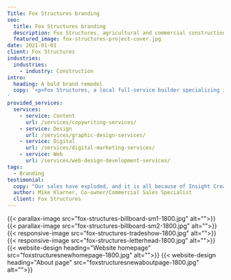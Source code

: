 ```yaml
---
Title: Fox Structures branding
seo:
  title: Fox Structures branding
  description: Fox Structures, agricultural and commercial construction specialists approached Insight for a brand refresh to represent their bold and quality work.
  featured_image: fox-structures-project-cover.jpg
date: 2021-01-01
client: Fox Structures
industries:
  industries:
    - industry: Construction
intro: 
  heading: A bold brand remodel
  copy: '<p>Fox Structures, a local full-service builder specializing in agricultural and commercial construction, has been in business since 1982. The well-established builder approached Insight for a brand refresh to better represent the bold, professional vibe of their expert team and quality work. First, the new brand rolled out internally with apparel, letterhead, business cards and various office materials. Next, they kicked off their public brand reveal at the largest industry show of the year with a fully custom tradeshow booth, also accompanied by fresh job site signs, an updated website, public relations/social media announcements and highly visible outdoor creative. </p>
'
provided_services:
  services:
    - service: Content
      url: /services/copywriting-services/
    - service: Design
      url: /services/graphic-design-services/
    - service: Digital
      url: /services/digital-marketing-services/
    - service: Web
      url: /services/web-design-development-services/
tags:
  - Branding
testimonial: 
  copy: "Our sales have exploded, and it is all because of Insight Creative. When we started working with Insight, we asked how we would know if our marketing was successful. You responded that it wouldn’t be as simple as a client comment or a web measurement, but over time we would slowly see our business increase. You also warned us that it wouldn’t happen overnight. You said it would take time and we needed to be patient. Four years later, we are so busy we need to hire three office people and an entire crew. The best part is the caliber of new business we have received is outstanding. We are extremely happy with Insight!"
  author: Mike Klarner, Co-owner/Commercial Sales Specialist
  client: Fox Structures
---
```


<div class="wrapper-md">
<div class="flex-grid">
{{< parallax-image src="fox-structures-billboard-sm1-1800.jpg" alt="">}}
{{< parallax-image src="fox-structures-billboard-sm2-1800.jpg" alt="">}}
</div>
<div class="flex-grid">
{{<  responsive-image src="fox-structures-tradeshow-1800.jpg" alt="">}}
</div>
<div class="flex-grid">
{{< responsive-image src="fox-structures-letterhead-1800.jpg" alt="">}}
</div>
{{< website-design heading="Website homepage" src="foxstructuresnewhomepage-1800.jpg" alt="">}}
{{< website-design heading="About page" src="foxstructuresnewaboutpage-1800.jpg" alt="">}}
</div>
